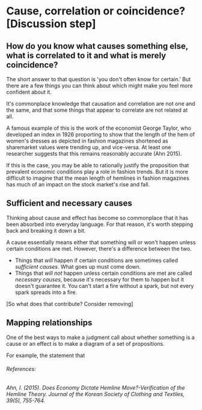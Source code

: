 # Cause, correlation or coincidence? [Discussion step]

## How do you know what causes something else, what is correlated to it and what is merely coincidence?

The short answer to that question is 'you don't often know for certain.' But there are a few things you can think about which might make you feel more confident about it.

It's commonplace knowledge that causation and correlation are not one and the same, and that some things that appear to correlate are not related at all.

A famous example of this is the work of the economist George Taylor, who developed an index in 1926 proporting to show that the length of the hem of women's dresses as depicted in fashion magazines shortened as sharemarket values were trending up, and vice-versa.  At least one researcher suggests that this remains reasonably accurate (Ahn 2015).

If this is the case, you may be able to rationally justify the proposition that prevalent economic conditions play a role in fashion trends. But it is more difficult to imagine that the mean length of hemlines in fashion magazines has much of an impact on the stock market's rise and fall.

## Sufficient and necessary causes

Thinking about cause and effect has become so commonplace that it has been absorbed into everyday language. For that reason, it's worth stepping back and breaking it down a bit.  

A cause essentially means either that something will or won't happen unless certain conditions are met.  However, there's a difference between the two.

* Things that _will_ happen if certain conditions are sometimes called _sufficient causes_.  What goes up must come down.
* Things that _will not_ happen unless certain conditions are met are called _necessary causes_, because it's necessary for them to happen but it doesn't guarantee it.  You can't start a fire without a spark, but not every spark spreads into a fire.

[So what does that contribute?  Consider removing]

## Mapping relationships

One of the best ways to make a judgment call about whether something is a cause or an effect is to make a diagram of a set of propositions.

For example, the statement that



###### References: 

###### Ahn, I. (2015). Does Economy Dictate Hemline Move?-Verification of the Hemline Theory. Journal of the Korean Society of Clothing and Textiles, 39(5), 755-764.

